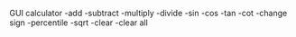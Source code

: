 GUI calculator 
-add
-subtract
-multiply
-divide
-sin
-cos
-tan
-cot
-change sign
-percentile
-sqrt
-clear 
-clear all



